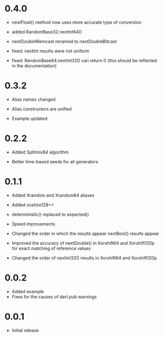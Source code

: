 # 0.4.0

- nextFloat() method now uses more accurate type of conversion

- added RandomBase32.nextInt64()

- nextDoubleMemcast renamed to nextDoubleBitcast

- fixed: nextInt results were not uniform  

- fixed: RandomBase64.nextInt32() can return 0 (this should 
  be reflected in the documentation) 

# 0.3.2

- Alias names changed

- Alias constructors are unified

- Example updated

# 0.2.2

- Added Splitmix64 algorithm

- Better time-based seeds for all generators  

# 0.1.1

- Added Xrandom and Xrandom64 aliases

- Added xoshiro128++ 

- deterministic() replaced to expected()

- Speed improvements

- Changed the order in which the results appear nextBool() results appear

- Improved the accuracy of nextDouble() in Xorshift64 and 
  Xorshift120p for exact matching of reference values
    
- Changed the order of nextInt32() results in Xorshift64 and 
  Xorshift120p
 
  

# 0.0.2

- Added example
- Fixes for the causes of dart.pub warnings

# 0.0.1

- Initial release